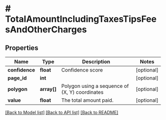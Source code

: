 # # TotalAmountIncludingTaxesTipsFeesAndOtherCharges

## Properties

Name | Type | Description | Notes
------------ | ------------- | ------------- | -------------
**confidence** | **float** | Confidence score | [optional]
**page_id** | **int** |  | [optional]
**polygon** | **array[]** | Polygon using a sequence of (X, Y) coordinates | [optional]
**value** | **float** | The total amount paid. | [optional]

[[Back to Model list]](../../README.md#models) [[Back to API list]](../../README.md#endpoints) [[Back to README]](../../README.md)
